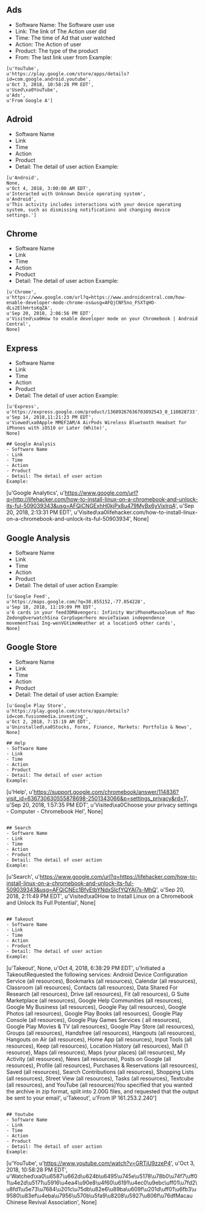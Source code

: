 ## Ads
- Software Name: The Software user use
- Link: The link of The Action user did
- Time: The time of Ad that user watched
- Action: The Action of user
- Product: The type of the product
- From: The last link user from
Example: 
```
[u'YouTube',
u'https://play.google.com/store/apps/details?id=com.google.android.youtube', 
u'Oct 3, 2018, 10:58:28 PM EDT',
u'Used\xa0YouTube',
u'Ads',
u'From Google A']
```

## Adroid
- Software Name
- Link
- Time
- Action
- Product
- Detail: The detail of user action
Example:
```
[u'Android',
None,
u'Oct 4, 2018, 3:00:00 AM EDT',
u'Interacted with Unknown Device operating system',
u'Android',
u'This activity includes interactions with your device operating system, such as dismissing notifications and changing device settings.']
```

## Chrome
- Software Name
- Link
- Time
- Action
- Product
- Detail: The detail of user action
Example:
```
[u'Chrome',
u'https://www.google.com/url?q=https://www.androidcentral.com/how-enable-developer-mode-chrome-os&usg=AFQjCNF5no_FSXTqHO-dLs2ElhHrtsKqZA',
u'Sep 20, 2018, 2:06:56 PM EDT',
u'Visited\xa0How to enable developer mode on your Chromebook | Android Central',
None]
```

## Express
- Software Name
- Link
- Time
- Action
- Product
- Detail: The detail of user action
Example:
```
[u'Express',
u'https://express.google.com/product/13609267636703892543_0_110028733',
u'Sep 14, 2018,11:21:23 PM EDT',
u'Viewed\xa0Apple MMEF2AM/A AirPods Wireless Bluetooth Headset for iPhones with iOS10 or Later (White)',
None]

## Google Analysis
- Software Name
- Link
- Time
- Action
- Product
- Detail: The detail of user action
Example: 
```
[u'Google Analytics',
u'https://www.google.com/url?q=http://lifehacker.com/how-to-install-linux-on-a-chromebook-and-unlock-its-ful-509039343&usg=AFQjCNGExhH0kjPx8u479MyBx6yVixIrqA',
u'Sep 20, 2018, 2:13:31 PM EDT',
u'Visited\xa0lifehacker.com/how-to-install-linux-on-a-chromebook-and-unlock-its-ful-50903934',
None]

## Google Analysis
- Software Name
- Link
- Time
- Action
- Product
- Detail: The detail of user action
Example: 
```
[u'Google Feed',
u'https://maps.google.com/?q=38.855152,-77.054228',
u'Sep 18, 2018, 11:19:09 PM EDT',
u'6 cards in your feed3DMAvengers: Infinity WariPhoneMausoleum of Mao ZedongOverwatchSina CorpSuperhero movieTaiwan independence movementTsai Ing-wenVGtimeWeather at a location5 other cards',
None]
```

## Google Store
- Software Name
- Link
- Time
- Action
- Product
- Detail: The detail of user action
Example: 
```
[u'Google Play Store',
u'https://play.google.com/store/apps/details?id=com.fusionmedia.investing',
u'Oct 2, 2018, 7:15:19 AM EDT',
u'Uninstalled\xa0Stocks, Forex, Finance, Markets: Portfolio & News',
None]

## Help
- Software Name
- Link
- Time
- Action
- Product
- Detail: The detail of user action
Example: 
```
[u'Help',
u'https://support.google.com/chromebook/answer/114836?visit_id=636730630555878698-2501343066&p=settings_privacy&rd=1',
u'Sep 20, 2018, 1:57:35 PM EDT',
u'Visited\xa0Choose your privacy settings - Computer - Chromebook Hel',
None]
```

## Search
- Software Name
- Link
- Time
- Action
- Product
- Detail: The detail of user action
Example: 
```
[u'Search',
u'https://www.google.com/url?q=https://lifehacker.com/how-to-install-linux-on-a-chromebook-and-unlock-its-ful-509039343&usg=AFQjCNEc1BfvEtbYNdxSlcfYQYAl7s-MhQ',
u'Sep 20, 2018, 2:11:49 PM EDT',
u'Visited\xa0How to Install Linux on a Chromebook and Unlock Its Full Potential',
None]
```

## Takeout
- Software Name
- Link
- Time
- Action
- Product
- Detail: The detail of user action
Example: 
```
[u'Takeout',
None,
u'Oct 4, 2018, 6:38:29 PM EDT',
u'Initiated a TakeoutRequested the following services: Android Device 
Configuration Service (all resources), Bookmarks (all resources), Calendar (all resources), Classroom (all resources), 
Contacts (all resources), Data Shared For Research (all resources), Drive (all resources), Fit (all resources), G Suite
Marketplace (all resources), Google Help Communities (all resources), Google My Business (all resources), Google Pay (all resources),
Google Photos (all resources), Google Play Books (all resources), Google Play Console (all resources), Google Play Games Services (
all resources), Google Play Movies & TV (all resources), Google Play Store (all resources), Groups (all resources),
Handsfree (all resources), Hangouts (all resources), Hangouts on Air (all resources), Home App (all resources), Input Tools 
(all resources), Keep (all resources), Location History (all resources), Mail (1 resource), Maps (all resources), Maps
(your places) (all resources), My Activity (all resources), News (all resources), Posts on Google (all resources), Profile
(all resources), Purchases & Reservations (all resources), Saved (all resources), Search Contributions (all resources),
Shopping Lists (all resources), Street View (all resources), Tasks (all resources), Textcube (all resources), and YouTube (all resources)You specified that you wanted the archive in zip format, split into 2.00G files, and requested that the output be sent to your email',
u'Takeout',
u'From IP 161.253.2.240']
```

## Youtube
- Software Name
- Link
- Time
- Action
- Product
- Detail: The detail of user action
Example: 
``` 
[u'YouTube',
u'https://www.youtube.com/watch?v=GRTiU9zzeP4',
u'Oct 3, 2018, 10:58:28 PM EDT',
u'Watched\xa0\u6587\u662d\u624b\u6495\u745e\u5178\u78b0\u74f7\uff01\u4e2d\u5171\u5916\u4ea4\u90e8\u4f60\u6191\u4ec0\u9ebc\uff01\u7fd2\u8fd1\u5e73\u7684\u201c\u75db\u82e6\u89ba\u609f\u201d\uff01\u6fb3\u9580\u83ef\u4eba\u7956\u570b\u5fa9\u8208\u5927\u806f\u76dfMacau Chinese Revival Association',
None]
```
